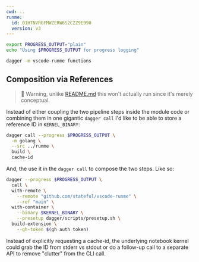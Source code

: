 ```yaml
---
cwd: ..
runme:
  id: 01HTNVRGFMWZERW6S2CZZ9E990
  version: v3
---
```


```sh {"id":"01HXF9X7750APY0DB81KPPZBN5","terminalRows":"5"}
export PROGRESS_OUTPUT="plain"
echo "Using $PROGRESS_OUTPUT for progress logging"
```

```sh {"id":"01HTNVRK3AJ2AT8M24TA996RCJ","terminalRows":"15"}
dagger -m vscode-runme functions
```

## Composition via References

> 🚨 Warning, unlike [README.md](README.md) this won't actually run since it's merely conceptual.

Instead of either coupling the two pipeline steps inside the module code or combining them in one gigantic `dagger call` I'd like to be able to store a reference ID in `KERNEL_BINARY`:

```sh {"id":"01HTQBSZTS5M1HP3GGP4T99PT0","name":"KERNEL_BINARY","terminalRows":"28"}
dagger call --progress $PROGRESS_OUTPUT \
  -m golang \
  --src ../runme \
  build \
  cache-id
```

And, the use it in the `dagger call` to compose the two steps. Like so:

```sh {"id":"01HTNZBARHB97RPQPCVQZ7PNRN","name":"EXTENSION_VSIX","terminalRows":"25"}
dagger --progress $PROGRESS_OUTPUT \
  call \
  with-remote \
    --remote "github.com/stateful/vscode-runme" \
    --ref "main" \
  with-container \
    --binary $KERNEL_BINARY \
    --presetup dagger/scripts/presetup.sh \
  build-extension \
    --gh-token $(gh auth token)
```

Instead of explicitly requesting a cache-id, the underlying notebook kernel could grab the ID from stderr vs stdout or do a follow-up call to a separate API to remove "clutter" from the CLI call.
